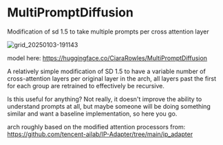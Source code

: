 # MultiPromptDiffusion
Modification of sd 1.5 to take multiple prompts per cross attention layer

![grid_20250103-191143](https://github.com/user-attachments/assets/1017a168-0c20-44e9-89c5-c008dfc074f8)


model here: https://huggingface.co/CiaraRowles/MultiPromptDiffusion

A relatively simple modification of SD 1.5 to have a variable number of cross-attention layers per original layer in the arch, all layers past the first for each group are retrained to effectively be recursive.

Is this useful for anything? Not really, it doesn't improve the ability to understand prompts at all, but maybe someone will be doing something similar and want a baseline implementation, so here you go.

arch roughly based on the modified attention processors from: https://github.com/tencent-ailab/IP-Adapter/tree/main/ip_adapter
